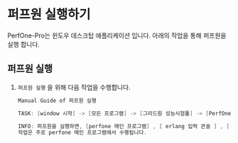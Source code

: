 # 퍼프원 실행하기

PerfOne-Pro는 윈도우 데스크탑 애플리케이션 입니다. 아래의 작업을 통해 퍼프원을 실행 합니다.

## 퍼프원 실행

1. `퍼프원 실행` 을 위해 다음 작업을 수행합니다.

   ```java
   Manual Guide of 퍼프원 실행

   TASK: [window 시작] -> [모든 프로그램] -> [그리드원 성능시험툴] -> [PerfOne-Pro V3 클릭]
   
   INFO: 퍼프원을 실행하면, [perfone 메인 프로그램] , [ erlang 입력 콘솔 ] , [ erlang 출력 콘솔 ] 이 실행 됩니다.  
   작업은 주로 perfone 메인 프로그램에서 수행됩니다.
   ```

